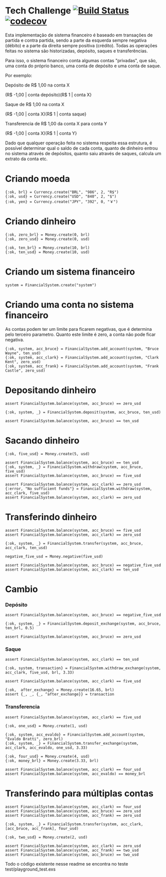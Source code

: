 # Tech Challenge [![Build Status](https://travis-ci.org/evaldobratti/tech-challenge.svg?branch=master)](https://travis-ci.org/evaldobratti/tech-challenge)[![codecov](https://codecov.io/gh/evaldobratti/tech-challenge/branch/master/graph/badge.svg)](https://codecov.io/gh/evaldobratti/tech-challenge)

Esta implementação de sistema financeiro é baseado em transações de partida e contra partida, sendo a parte da esquerda sempre negativa (débito) e a parte da direita sempre positiva (crédito). Todas as operações feitas no sistema são historizadas, depósito, saques e transferências.

Para isso, o sistema financeiro conta algumas contas "privadas", que são, uma conta do próprio banco, uma conta de depósito e uma conta de saque.

Por exemplo:

Depósito de R$ 1,00 na conta X

(R$ -1,00 | conta depósito)(R$ 1 | conta X}

Saque de R$ 1,00 na conta X

(R$ -1,00 | conta X)(R$ 1 | conta saque}

Transferencia de R$ 1,00 da conta X para conta Y

(R$ -1,00 | conta X)(R$ 1 | conta Y}

Dado que qualquer operação feita no sistema respeita essa estrutura, é possível determinar qual o saldo de cada conta, quanto de dinheiro entrou no sistema através de depósitos, quanto saiu através de saques, calcula um extrato da conta etc.


# Criando moeda
```
{:ok, brl} = Currency.create("BRL", "986", 2, "R$")
{:ok, usd} = Currency.create("USD", "840", 2, "$")
{:ok, yen} = Currency.create("JPY", "392", 0, "￥")
```
# Criando dinheiro
```
{:ok, zero_brl} = Money.create(0, brl)
{:ok, zero_usd} = Money.create(0, usd)

{:ok, ten_brl} = Money.create(10, brl)
{:ok, ten_usd} = Money.create(10, usd)
```
# Criando um sistema financeiro
```
system = FinancialSystem.create("system")
```
# Criando uma conta no sistema financeiro
As contas podem ter um limite para ficarem negativas, que é determina pelo terceiro parametro.
Quanto este limite é zero, a conta não pode ficar negativa.
```
{:ok, system, acc_bruce} = FinancialSystem.add_account(system, "Bruce Wayne", ten_usd)
{:ok, system, acc_clark} = FinancialSystem.add_account(system, "Clark Kent", zero_usd)
{:ok, system, acc_frank} = FinancialSystem.add_account(system, "Frank Castle", zero_usd)
```
# Depositando dinheiro
```
assert FinancialSystem.balance(system, acc_bruce) == zero_usd

{:ok, system, _} = FinancialSystem.deposit(system, acc_bruce, ten_usd)

assert FinancialSystem.balance(system, acc_bruce) == ten_usd
```
# Sacando dinheiro
```
{:ok, five_usd} = Money.create(5, usd)

assert FinancialSystem.balance(system, acc_bruce) == ten_usd
{:ok, system, _} = FinancialSystem.withdraw(system, acc_bruce, five_usd)
assert FinancialSystem.balance(system, acc_bruce) == five_usd

assert FinancialSystem.balance(system, acc_clark) == zero_usd
{:error, "No sufficient funds"} = FinancialSystem.withdraw(system, acc_clark, five_usd)
assert FinancialSystem.balance(system, acc_clark) == zero_usd
```
# Transferindo dinheiro
```
assert FinancialSystem.balance(system, acc_bruce) == five_usd
assert FinancialSystem.balance(system, acc_clark) == zero_usd

{:ok, system, _} = FinancialSystem.transfer(system, acc_bruce, acc_clark, ten_usd)

negative_five_usd = Money.negative(five_usd)

assert FinancialSystem.balance(system, acc_bruce) == negative_five_usd
assert FinancialSystem.balance(system, acc_clark) == ten_usd
```
# Cambio
### Depósito
```
assert FinancialSystem.balance(system, acc_bruce) == negative_five_usd

{:ok, system, _} = FinancialSystem.deposit_exchange(system, acc_bruce, ten_brl, 0.5)

assert FinancialSystem.balance(system, acc_bruce) == zero_usd
```
### Saque
```
assert FinancialSystem.balance(system, acc_clark) == ten_usd

{:ok, system, transaction} = FinancialSystem.withdraw_exchange(system, acc_clark, five_usd, brl, 3.33)

assert FinancialSystem.balance(system, acc_clark) == five_usd

{:ok,  after_exchange} = Money.create(16.65, brl)
assert {_, _, {_, ^after_exchange}} = transaction
```
### Transferencia
```
assert FinancialSystem.balance(system, acc_clark) == five_usd

{:ok, one_usd} = Money.create(1, usd)

{:ok, system, acc_evaldo} = FinancialSystem.add_account(system, "Evaldo Bratti", zero_brl)
{:ok, system, _} = FinancialSystem.transfer_exchange(system, acc_clark, acc_evaldo, one_usd, 3.33)

{:ok, four_usd} = Money.create(4, usd)
{:ok, money_brl} = Money.create(3.33, brl)

assert FinancialSystem.balance(system, acc_clark) == four_usd
assert FinancialSystem.balance(system, acc_evaldo) == money_brl
```
# Transferindo para múltiplas contas
```
assert FinancialSystem.balance(system, acc_clark) == four_usd
assert FinancialSystem.balance(system, acc_bruce) == zero_usd
assert FinancialSystem.balance(system, acc_frank) == zero_usd

{:ok, system, _} = FinancialSystem.transfer(system, acc_clark, [acc_bruce, acc_frank], four_usd)

{:ok, two_usd} = Money.create(2, usd)

assert FinancialSystem.balance(system, acc_clark) == zero_usd
assert FinancialSystem.balance(system, acc_frank) == two_usd
assert FinancialSystem.balance(system, acc_bruce) == two_usd
```

Todo o código existente nesse readme se encontra no teste test/playground_test.exs
